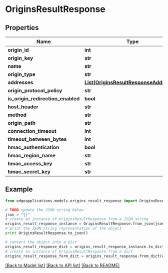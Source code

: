# OriginsResultResponse


## Properties
Name | Type | Description | Notes
------------ | ------------- | ------------- | -------------
**origin_id** | **int** |  | 
**origin_key** | **str** |  | 
**name** | **str** |  | 
**origin_type** | **str** |  | 
**addresses** | [**List[OriginsResultResponseAddresses]**](OriginsResultResponseAddresses.md) |  | 
**origin_protocol_policy** | **str** |  | 
**is_origin_redirection_enabled** | **bool** |  | 
**host_header** | **str** |  | 
**method** | **str** |  | 
**origin_path** | **str** |  | 
**connection_timeout** | **int** |  | 
**timeout_between_bytes** | **int** |  | 
**hmac_authentication** | **bool** |  | 
**hmac_region_name** | **str** |  | 
**hmac_access_key** | **str** |  | 
**hmac_secret_key** | **str** |  | 

## Example

```python
from edgeapplications.models.origins_result_response import OriginsResultResponse

# TODO update the JSON string below
json = "{}"
# create an instance of OriginsResultResponse from a JSON string
origins_result_response_instance = OriginsResultResponse.from_json(json)
# print the JSON string representation of the object
print OriginsResultResponse.to_json()

# convert the object into a dict
origins_result_response_dict = origins_result_response_instance.to_dict()
# create an instance of OriginsResultResponse from a dict
origins_result_response_form_dict = origins_result_response.from_dict(origins_result_response_dict)
```
[[Back to Model list]](../README.md#documentation-for-models) [[Back to API list]](../README.md#documentation-for-api-endpoints) [[Back to README]](../README.md)


